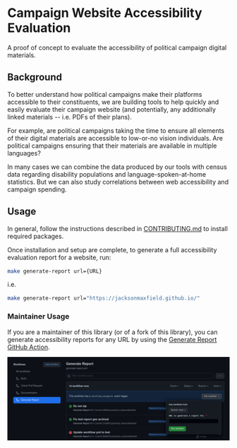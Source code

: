 # Campaign Website Accessibility Evaluation

A proof of concept to evaluate the accessibility of political campaign
digital materials.

## Background

To better understand how political campaigns make their platforms accessible to their
constituents, we are building tools to help quickly and easily evaluate their
campaign website (and potentially, any additionally linked materials --
i.e. PDFs of their plans).

For example, are political campaigns taking the time to ensure all elements of their
digital materials are accessible to low-or-no vision individuals. Are political
campaigns ensuring that their materials are available in multiple languages?

In many cases we can combine the data produced by our tools with census data
regarding disability populations and language-spoken-at-home statistics.
But we can also study correlations between web accessibility and campaign spending.

## Usage

In general, follow the instructions described in [CONTRIBUTING.md](./CONTRIBUTING.md) to
install required packages.

Once installation and setup are complete, to generate a full accessibility evaluation
report for a website, run:

```bash
make generate-report url={URL}
```

i.e.

```bash
make generate-report url="https://jacksonmaxfield.github.io/"
```

### Maintainer Usage

If you are a maintainer of this library (or of a fork of this library),
you can generate accessibility reports for any URL by using the
[Generate Report GitHub Action](https://github.com/BITS-Research/campaign-access-eval/actions/workflows/generate-report.yml).

![Screenshot of using workflow dispatch with URL parameter](https://raw.githubusercontent.com/BITS-Research/campaign-access-eval/main/docs/_static/workflow-dispatch.png)
